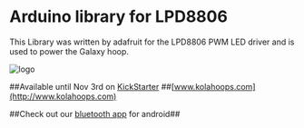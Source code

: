 # Arduino library for LPD8806 #
This Library was written by adafruit for the LPD8806 PWM LED driver and is used to power the Galaxy hoop.

![logo](http://www.kolahoops.com/wpimages/wpe72863fa_1a.png)

##Available until Nov 3rd on [KickStarter](http://kck.st/RgyQ1X)
##[www.kolahoops.com](http://www.kolahoops.com)

##Check out our [bluetooth app](https://github.com/mmmaxwwwell/KolaHoops-Bluetooth) for android##

